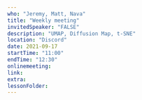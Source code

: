 ```yaml
---
who: "Jeremy, Matt, Nava"
title: "Weekly meeting"
invitedSpeaker: "FALSE"
description: "UMAP, Diffusion Map, t-SNE"
location: "Discord"
date: 2021-09-17
startTime: "11:00"
endTime: "12:30"
onlinemeeting: 
link: 
extra: 
lessonFolder: 
---
```

